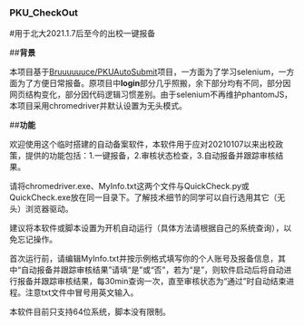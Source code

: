 ### **PKU_CheckOut**
#用于北大2021.1.7后至今的出校一键报备

##**背景**

本项目基于[Bruuuuuuce/PKUAutoSubmit](https://github.com/Bruuuuuuce/PKUAutoSubmit)项目，一方面为了学习selenium，一方面为了方便日常报备。原项目中**login**部分几乎照搬，余下部分均有不同，部分因网页结构变化，部分因代码逻辑习惯差别。由于selenium不再维护phantomJS，本项目采用chromedriver并默认设置为无头模式。


##**功能**

欢迎使用这个临时搭建的自动备案软件，本软件用于应对20210107以来出校政策，提供的功能包括：1.一键报备，2.审核状态检查，3.自动报备并跟踪审核结果。

请将chromedriver.exe、MyInfo.txt这两个文件与QuickCheck.py或QuickCheck.exe放在同一目录下。了解技术细节的同学可以自行选用其它（无头）浏览器驱动。

建议将本软件或脚本设置为开机自动运行（具体方法请根据自己的系统查询），以免忘记操作。

首次运行前，请编辑MyInfo.txt并按示例格式填写你的个人账号及报备信息，其中“自动报备并跟踪审核结果”请填“是”或“否”，若为“是”，则软件启动后将自动进行报备并跟踪审核结果，每30min查询一次，直至审核状态为“通过”时自动结束进程。注意txt文件中冒号用英文输入。

本软件目前只支持64位系统，脚本没有限制。

